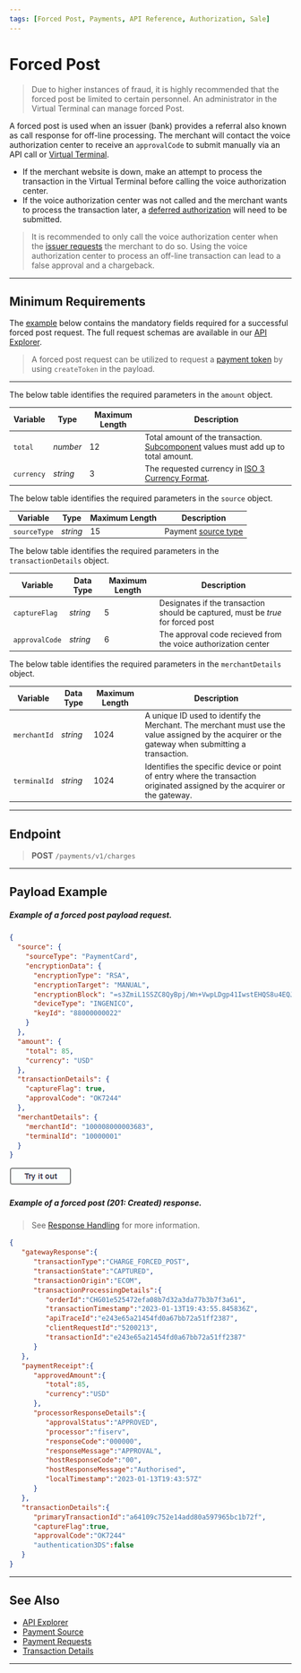 ```yaml
---
tags: [Forced Post, Payments, API Reference, Authorization, Sale]
---
```


# Forced Post

<!-- theme: danger -->
> Due to higher instances of fraud, it is highly recommended that the forced post be limited to certain personnel. An administrator in the Virtual Terminal can manage forced Post.

A forced post is used when an issuer (bank) provides a referral also known as call response for off-line processing. The merchant will contact the voice authorization center to receive an `approvalCode` to submit manually via an API call or [Virtual Terminal](?path=docs/Resources/Guides/Enterprise-Portal/Virtual-Terminal.md).

- If the merchant website is down, make an attempt to process the transaction in the Virtual Terminal before calling the voice authorization center.
- If the voice authorization center was not called and the merchant wants to process the transaction later, a [deferred authorization](?path=docs/Resources/Guides/Authorizations/Deferred-Auth.md) will need to be submitted.

<!-- theme: warning -->
> It is recommended to only call the voice authorization center when the [issuer requests](?path=docs/Resources/Guides/Response-Codes/Response-Code.md) the merchant to do so. Using the voice authorization center to process an off-line transaction can lead to a false approval and a chargeback.

---

## Minimum Requirements

The [example](#payload-example) below contains the mandatory fields required for a successful forced post request. The full request schemas are available in our [API Explorer](../api/?type=post&path=/payments/v1/charge).

<!--theme:info-->
> A forced post request can be utilized to request a [payment token](?path=docs/Resources/API-Documents/Payments_VAS/Payment-Token.md) by using `createToken` in the payload.

<!--
type: tab
titles: amount, source, transactionDetails, merchantDetails
-->

---

The below table identifies the required parameters in the `amount` object.

|Variable |  Type| Maximum Length | Description|
|---------|----------|----------------|---------|
| `total` | *number* | 12 | Total amount of the transaction. [Subcomponent](?path=docs/Resources/Master-Data/Amount-Components.md) values must add up to total amount. |
| `currency` | *string* | 3 | The requested currency in [ISO 3 Currency Format](?path=docs/Resources/Master-Data/Currency-Code.md).|

<!--
type: tab
-->

The below table identifies the required parameters in the `source` object.

| Variable | Type| Maximum Length | Description |
|---------|----------|----------------|---------|
|`sourceType` | *string* | 15 | Payment [source type](?path=docs/Resources/Guides/Payment-Sources/Source-Type.md) |

<!--
type: tab
-->

The below table identifies the required parameters in the `transactionDetails` object.

| Variable | Data Type| Maximum Length | Description |
|---------|----------|----------------|---------|
|`captureFlag` | *string* | 5 | Designates if the transaction should be captured, must be *true* for forced post |
|`approvalCode` | *string* | 6 | The approval code recieved from the voice authorization center |

<!--
type: tab
-->

The below table identifies the required parameters in the `merchantDetails` object.

| Variable | Data Type| Maximum Length | Description |
|---------|----------|----------------|---------|
|`merchantId` | *string* | 1024 | A unique ID used to identify the Merchant. The merchant must use the value assigned by the acquirer or the gateway when submitting a transaction. |
|`terminalId` | *string* | 1024 |Identifies the specific device or point of entry where the transaction originated assigned by the acquirer or the gateway. |

<!-- type: tab-end -->

---

## Endpoint
<!-- theme: success -->
>**POST** `/payments/v1/charges`

---

## Payload Example

<!--
type: tab
titles: Request, Response
-->

##### Example of a forced post payload request.

```json
{
  "source": {
    "sourceType": "PaymentCard",
    "encryptionData": {
      "encryptionType": "RSA",
      "encryptionTarget": "MANUAL",
      "encryptionBlock": "=s3ZmiL1SSZC8QyBpj/Wn+VwpLDgp41IwstEHQS8u4EQJ....",
      "deviceType": "INGENICO",
      "keyId": "88000000022"
    }
  },
  "amount": {
    "total": 85,
    "currency": "USD"
  },
  "transactionDetails": {
    "captureFlag": true,
    "approvalCode": "OK7244"
  },
  "merchantDetails": {
    "merchantId": "100008000003683",
    "terminalId": "10000001"
  }
}
```

[![Try it out](../../../../assets/images/button.png)](../api/?type=post&path=/payments/v1/forcedpost)

<!--
type: tab
-->

##### Example of a forced post (201: Created) response.

<!-- theme: info -->
> See [Response Handling](?path=docs/Resources/Guides/Response-Codes/Response-Handling.md) for more information.

```json
{
   "gatewayResponse":{
      "transactionType":"CHARGE_FORCED_POST",
      "transactionState":"CAPTURED",
      "transactionOrigin":"ECOM",
      "transactionProcessingDetails":{
         "orderId":"CHG01e525472efa08b7d32a3da77b3b7f3a61",
         "transactionTimestamp":"2023-01-13T19:43:55.845836Z",
         "apiTraceId":"e243e65a21454fd0a67bb72a51ff2387",
         "clientRequestId":"5200213",
         "transactionId":"e243e65a21454fd0a67bb72a51ff2387"
      }
   },
   "paymentReceipt":{
      "approvedAmount":{
         "total":85,
         "currency":"USD"
      },
      "processorResponseDetails":{
         "approvalStatus":"APPROVED",
         "processor":"fiserv",
         "responseCode":"000000",
         "responseMessage":"APPROVAL",
         "hostResponseCode":"00",
         "hostResponseMessage":"Authorised",
         "localTimestamp":"2023-01-13T19:43:57Z"
      }
   },
   "transactionDetails":{
      "primaryTransactionId":"a64109c752e14add80a597965bc1b72f",
      "captureFlag":true,
      "approvalCode":"OK7244"
      "authentication3DS":false
   }
}
```

<!-- type: tab-end -->

---

## See Also

- [API Explorer](../api/?type=post&path=/payments/v1/charges)
- [Payment Source](?path=docs/Resources/Guides/Payment-Sources/Source-Type.md)
- [Payment Requests](?path=docs/Resources/API-Documents/Payments/Payments.md)
- [Transaction Details](?path=docs/Resources/Master-Data/Transaction-Details.md)

---
